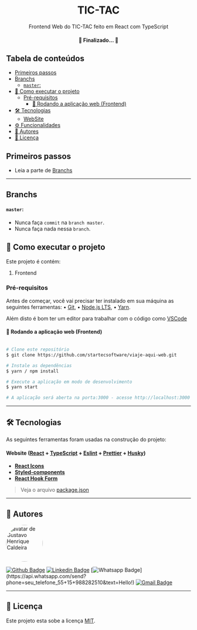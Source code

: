 <h1 align="center">TIC-TAC</h1>
<p align="center">Frontend Web do TIC-TAC feito em React com TypeScript</p>

<h4 align="center">
	🚧  Finalizado...  🚧
</h4>

## Tabela de conteúdos

<!--ts-->

-   [Primeiros passos](#primeiros-passos)
-   [Branchs](#branchs)
    -   [`master`:](#master)
-   [🚀 Como executar o projeto](#-como-executar-o-projeto)
    -   [Pré-requisitos](#pré-requisitos)
        -   [🧭 Rodando a aplicação web (Frontend)](#-rodando-a-aplicação-web-frontend)
-   [🛠 Tecnologias](#-tecnologias)
    -   [WebSite](#website-react--typescript)
-   [⚙️ Funcionalidades](#️-funcionalidades)
-   [🦸 Autores](#-autores)
-   [📝 Licença](#-licença)
<!--te-->

## Primeiros passos

-   Leia a parte de <a href="#branchs">Branchs</a>

---

## Branchs

#### `master`:

-   Nunca faça `commit` na `branch master`.
-   Nunca faça nada nessa `branch`.

## 🚀 Como executar o projeto

Este projeto é contém:

1. Frontend

### Pré-requisitos

Antes de começar, você vai precisar ter instalado em sua máquina as seguintes ferramentas: • [Git](https://git-scm.com/downloads), • [Node.js LTS](https://nodejs.org/en/download/), • [Yarn](https://yarnpkg.com/getting-started/install).

<p>Além disto é bom ter um editor para trabalhar com o código como <a href="https://code.visualstudio.com/" target="_blank">VSCode</a></p>

#### 🧭 Rodando a aplicação web (Frontend)

```bash

# Clone este repositório
$ git clone https://github.com/startecsoftware/viaje-aqui-web.git

# Instale as dependências
$ yarn / npm install

# Execute a aplicação em modo de desenvolvimento
$ yarn start

# A aplicação será aberta na porta:3000 - acesse http://localhost:3000

```

---

## 🛠 Tecnologias

As seguintes ferramentas foram usadas na construção do projeto:

#### **Website** ([React](https://reactjs.org/) + [TypeScript](https://www.typescriptlang.org/) + [Eslint](https://eslint.org/) + [Prettier](https://prettier.io/) + [Husky](https://typicode.github.io/husky/#/))

-   **[React Icons](https://react-icons.github.io/react-icons/)**
-   **[Styled-components](https://github.com/styled-components/styled-components)**
-   **[React Hook Form](https://react-hook-form.com/)**

> Veja o arquivo [package.json](https://github.com/startecsoftware/viaje-aqui-web/blob/master/package.json)

---

## 🦸 Autores

<a href="https://github.com/kalangoti">
 <img style="border-radius: 50%;" src="https://avatars.githubusercontent.com/gustavocaldeira40" width="100px;" alt="avatar de Gustavo Henrique Caldeira"/>
</a>

[![Github Badge](https://img.shields.io/badge/-Github-000?style=flat-square&logo=Github&logoColor=white&link=https://github.com/gustavocaldeira40)](https://github.com/gustavocaldeira40)
[![Linkedin Badge](https://img.shields.io/badge/-LinkedIn-blue?style=flat-square&logo=Linkedin&logoColor=white&link=https://www.linkedin.com/in/gustavo-henrique-a51889116/)](https://www.linkedin.com/in/gustavo-henrique-a51889116/)
[![Whatsapp Badge](https://img.shields.io/badge/-Whatsapp-4CA143?style=flat-square&labelColor=4CA143&logo=whatsapp&logoColor=white&link=https://api.whatsapp.com/send?phone=seu_telefone_55+DDD+15+988282510&text=Hello!)](https://api.whatsapp.com/send?phone=seu_telefone_55+15+988282510&text=Hello!)
[![Gmail Badge](https://img.shields.io/badge/-Outlook-c14438?style=flat-square&logo=Outlook&logoColor=white&link=mailto:gustavo.caldeira.7@outlook.com)](mailto:gustavo.caldeira.7@outlook.com)

---

## 📝 Licença

Este projeto esta sobe a licença [MIT](./LICENSE).
